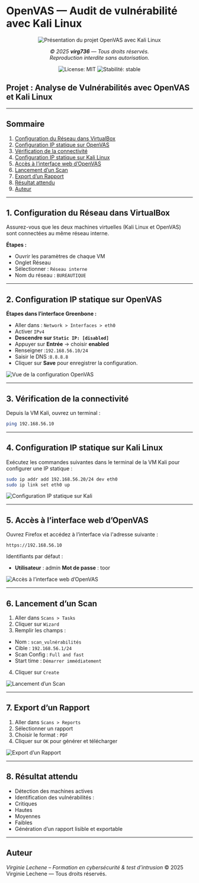 # OpenVAS — Audit de vulnérabilité avec Kali Linux

<p align="center">
<img src="OpenvasKaliLinux.PNG" alt="Présentation du projet OpenVAS avec Kali Linux" style="max-width: 100%;">
</p>

<p align="center"><i>© 2025 <strong>virg736</strong> — Tous droits réservés.<br>
Reproduction interdite sans autorisation.</i></p>

<p align="center">
<img src="https://img.shields.io/badge/license-MIT-blue.svg" alt="License: MIT">
<img src="https://img.shields.io/badge/stability-stable-brightgreen" alt="Stabilité: stable">
</p>


## Projet : Analyse de Vulnérabilités avec OpenVAS et Kali Linux

---

## Sommaire
1. [Configuration du Réseau dans VirtualBox](#1-configuration-du-réseau-dans-virtualbox)
2. [Configuration IP statique sur OpenVAS](#2-configuration-ip-statique-sur-openvas)
3. [Vérification de la connectivité](#3-vérification-de-la-connectivité)
4. [Configuration IP statique sur Kali Linux](#4-configuration-ip-statique-sur-kali-linux)
5. [Accès à l’interface web d’OpenVAS](#5-accès-à-linterface-web-dopenvas)
6. [Lancement d’un Scan](#6-lancement-dun-scan)
7. [Export d’un Rapport](#7-export-dun-rapport)
8. [Résultat attendu](#8-résultat-attendu)
9. [Auteur](#auteur)

---

## 1. Configuration du Réseau dans VirtualBox

Assurez-vous que les deux machines virtuelles (Kali Linux et OpenVAS) sont connectées au même réseau interne.

**Étapes :**
- Ouvrir les paramètres de chaque VM
- Onglet Réseau
- Sélectionner : `Réseau interne`
- Nom du réseau : `BUREAUTIQUE`

---

## 2. Configuration IP statique sur OpenVAS

**Étapes dans l’interface Greenbone :**

- Aller dans : `Network > Interfaces > eth0`
- Activer `IPv4`
- **Descendre sur `Static IP: [disabled]`**
- Appuyer sur **Entrée** → choisir **enabled**
- Renseigner :`192.168.56.10/24`
- Saisir le DNS :`8.8.8.8`
- Cliquer sur **Save** pour enregistrer la configuration.
  
![Vue de la configuration OpenVAS](Openvas.PNG)

---

## 3. Vérification de la connectivité

Depuis la VM Kali, ouvrez un terminal :

```bash
ping 192.168.56.10
```

---

## 4. Configuration IP statique sur Kali Linux
Exécutez les commandes suivantes dans le terminal de la VM Kali pour configurer une IP statique :

```bash
sudo ip addr add 192.168.56.20/24 dev eth0
sudo ip link set eth0 up
```

![Configuration IP statique sur Kali](openvas3.PNG)

---

## 5. Accès à l’interface web d’OpenVAS

Ouvrez Firefox et accédez à l’interface via l'adresse suivante :

```
https://192.168.56.10
```

Identifiants par défaut :

- **Utilisateur** : admin **Mot de passe** : toor

![Accès à l’interface web d’OpenVAS](openvas5.PNG)

---

## 6. Lancement d’un Scan

1. Aller dans `Scans > Tasks`
2. Cliquer sur `Wizard`
3. Remplir les champs :
- Nom : `scan_vulnérabilités`
- Cible : `192.168.56.1/24`
- Scan Config : `Full and fast`
- Start time : `Démarrer immédiatement`
4. Cliquer sur `Create`

![Lancement d’un Scan](openvas8.PNG)


---

## 7. Export d’un Rapport

1. Aller dans `Scans > Reports`
2. Sélectionner un rapport
3. Choisir le format : `PDF`
4. Cliquer sur `OK` pour générer et télécharger

![Export d’un Rapport](openvas9.PNG)

---

## 8. Résultat attendu

- Détection des machines actives
- Identification des vulnérabilités :
- Critiques
- Hautes
- Moyennes
- Faibles
- Génération d’un rapport lisible et exportable

---

## Auteur
*Virginie Lechene – Formation en cybersécurité & test d’intrusion*
© 2025 Virginie Lechene — Tous droits réservés.












